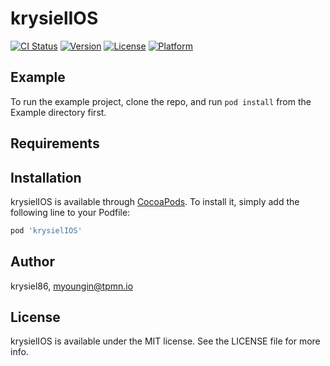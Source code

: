 # krysielIOS

[![CI Status](https://img.shields.io/travis/krysiel86/krysielIOS.svg?style=flat)](https://travis-ci.org/krysiel86/krysielIOS)
[![Version](https://img.shields.io/cocoapods/v/krysielIOS.svg?style=flat)](https://cocoapods.org/pods/krysielIOS)
[![License](https://img.shields.io/cocoapods/l/krysielIOS.svg?style=flat)](https://cocoapods.org/pods/krysielIOS)
[![Platform](https://img.shields.io/cocoapods/p/krysielIOS.svg?style=flat)](https://cocoapods.org/pods/krysielIOS)

## Example

To run the example project, clone the repo, and run `pod install` from the Example directory first.

## Requirements

## Installation

krysielIOS is available through [CocoaPods](https://cocoapods.org). To install
it, simply add the following line to your Podfile:

```ruby
pod 'krysielIOS'
```

## Author

krysiel86, myoungin@tpmn.io

## License

krysielIOS is available under the MIT license. See the LICENSE file for more info.
